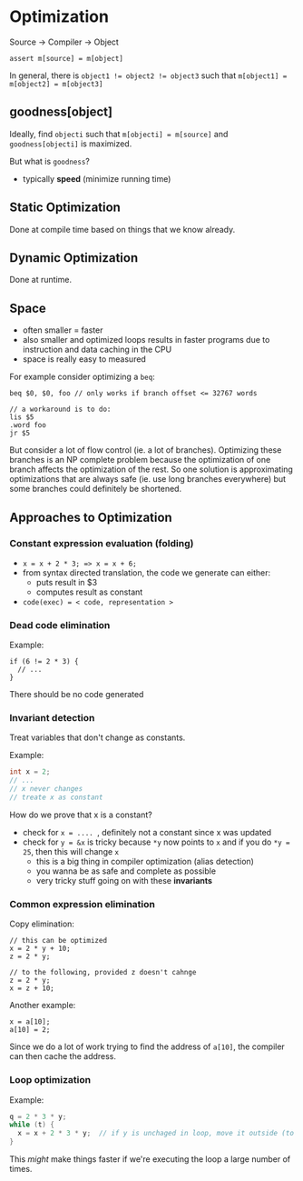 # Optimization

Source -> Compiler -> Object

`assert m[source] = m[object]`

In general, there is `object1 != object2 != object3` such that `m[object1] = m[object2] = m[object3]`

## goodness[object]

Ideally, find `objecti` such that `m[objecti] = m[source]` and `goodness[objecti]` is maximized.

But what is `goodness`?

- typically __speed__ (minimize running time)

## Static Optimization

Done at compile time based on things that we know already.

## Dynamic Optimization

Done at runtime.

## Space

- often smaller = faster
- also smaller and optimized loops results in faster programs due to instruction and data caching in the CPU
- space is really easy to measured

For example consider optimizing a `beq`:

```
beq $0, $0, foo // only works if branch offset <= 32767 words

// a workaround is to do:
lis $5
.word foo
jr $5
```

But consider a lot of flow control (ie. a lot of branches). Optimizing these branches is an NP complete problem because
the optimization of one branch affects the optimization of the rest. So one solution is approximating optimizations that
are always safe (ie. use long branches everywhere) but some branches could definitely be shortened.

## Approaches to Optimization

### Constant expression evaluation (folding)

  - `x = x + 2 * 3; => x = x + 6;`
  - from syntax directed translation, the code we generate can either:
    - puts result in $3
    - computes result as constant
  - `code(exec) = < code, representation >`

### Dead code elimination

Example:

```
if (6 != 2 * 3) {
  // ...
}
```

There should be no code generated

### Invariant detection

Treat variables that don't change as constants.

Example:

```C
int x = 2;
// ...
// x never changes
// treate x as constant
```

How do we prove that x is a constant?

- check for `x = .... `, definitely not a constant since x was updated
- check for `y = &x` is tricky because `*y` now points to `x` and if you do `*y = 25`, then this will change `x`
  - this is a big thing in compiler optimization (alias detection)
  - you wanna be as safe and complete as possible
  - very tricky stuff going on with these __invariants__

### Common expression elimination

Copy elimination:

```
// this can be optimized
x = 2 * y + 10;
z = 2 * y;

// to the following, provided z doesn't cahnge
z = 2 * y;
x = z + 10;
```

Another example:

```
x = a[10];
a[10] = 2;
```

Since we do a lot of work trying to find the address of `a[10]`, the compiler can then cache the address.

### Loop optimization

Example:

```C
q = 2 * 3 * y;
while (t) {
  x = x + 2 * 3 * y;  // if y is unchaged in loop, move it outside (to q)!
}
```

This _might_ make things faster if we're executing the loop a large number of times.